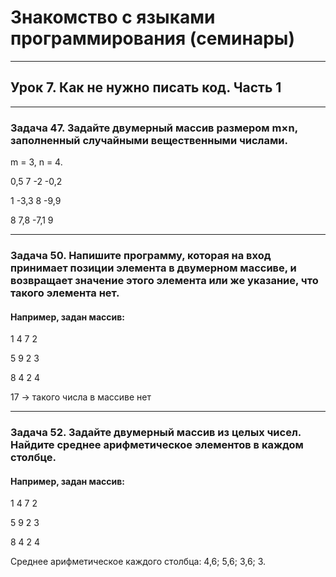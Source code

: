 # Знакомство с языками программирования (семинары)

---

## Урок 7. Как не нужно писать код. Часть 1

---

### Задача 47. Задайте двумерный массив размером m×n, заполненный случайными вещественными числами.

m = 3, n = 4.

0,5 7 -2 -0,2

1 -3,3 8 -9,9

8 7,8 -7,1 9

---

### Задача 50. Напишите программу, которая на вход принимает позиции элемента в двумерном массиве, и возвращает значение этого элемента или же указание, что такого элемента нет.

#### Например, задан массив:

1 4 7 2

5 9 2 3

8 4 2 4

17 -> такого числа в массиве нет

---

### Задача 52. Задайте двумерный массив из целых чисел. Найдите среднее арифметическое элементов в каждом столбце.

#### Например, задан массив:

1 4 7 2

5 9 2 3

8 4 2 4

Среднее арифметическое каждого столбца: 4,6; 5,6; 3,6; 3.